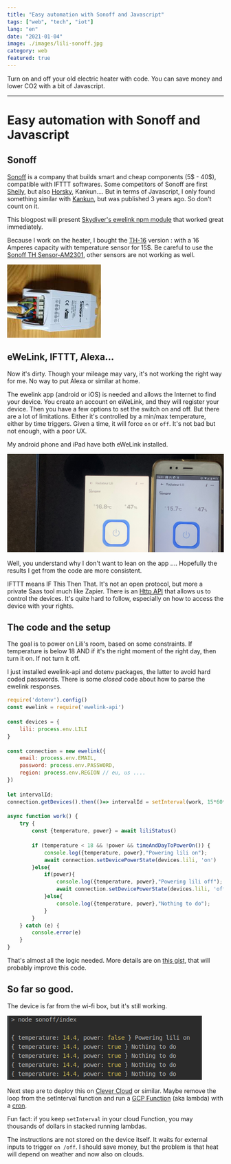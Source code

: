 ```yaml
---
title: "Easy automation with Sonoff and Javascript"
tags: ["web", "tech", "iot"]
lang: "en"
date: "2021-01-04"
image: ./images/lili-sonoff.jpg
category: web
featured: true
---
```


Turn on and off your old electric heater with code. You can save money and lower CO2 with
a bit of Javascript.

---


Easy automation with Sonoff and Javascript
====

Sonoff
----

[Sonoff](https://amzn.to/39a54eI) is a company that builds smart and cheap components (5$ - 40$), compatible with IFTTT softwares. Some competitors of Sonoff are first [Shelly](https://amzn.to/38YKjm4), but also [Horsky](https://amzn.to/3nnwva2), Kankun.... But in terms of Javascript, I only found something similar with [Kankun](https://www.npmjs.com/package/homebridge-smartplug), but was published 3 years ago. So don't count on it.

This blogpost will present [Skydiver's ewelink npm module](https://github.com/skydiver/ewelink-api) that worked great immediately.

Because I work on the heater, I bought the [TH-16](https://amzn.to/3bcx97P) version : with a 16 Amperes capacity  with temperature sensor for 15$. Be careful to use the [Sonoff TH Sensor-AM2301](https://amzn.to/38ihMc2), other sensors are not working as well.

![Sonoff basic](./images/sonoff.png)

## eWeLink, IFTTT, Alexa...

Now it's dirty. Though your mileage may vary,  it's not working the right way for me. No way to put Alexa or similar at home. 

The ewelink app (android or iOS) is needed and allows the Internet to find your device. You create an account on eWeLink, and they will register your device. Then you have a few options to set the switch on and off. But there are a lot of limitations. Either it's controlled by a min/max temperature, either by time triggers. Given a time, it will force `on` or `off`. It's not bad but not enough, with a poor UX.

My android phone and iPad have both eWeLink installed. 

![Both Sonoff tempratures differs](images/sonoff-both-temperatures.jpeg)

Well, you understand why I don't want to lean on the app .... Hopefully the results I get from the code are more consistent. 

IFTTT means IF This Then That. It's not an open protocol, but more a private Saas tool much like Zapier. There is an [Http API](https://platform.ifttt.com/docs/api_reference) that allows us to control the devices. It's quite hard to follow, especially on how to access the device with your rights.

## The code and the setup

The goal is to power on Lili's room, based on some constraints. If temperature is below 18 AND if
 it's the right moment of the right day, then turn it on. If not turn it off.

I just installed ewelink-api and dotenv packages, the latter to avoid hard coded passwords. There is some *closed* code about how to parse the ewelink responses.



```javascript
require('dotenv').config()
const ewelink = require('ewelink-api')

const devices = {
    lili: process.env.LILI
}

const connection = new ewelink({
    email: process.env.EMAIL,
    password: process.env.PASSWORD,
    region: process.env.REGION // eu, us ....
})

let intervalId;
connection.getDevices().then(()=> intervalId = setInterval(work, 15*60*1000))

async function work() {
    try {
        const {temperature, power} = await liliStatus()

        if (temperature < 18 && !power && timeAndDayToPowerOn()) {
            console.log({temperature, power},"Powering lili on");
            await connection.setDevicePowerState(devices.lili, 'on')
        }else{
            if(power){
                console.log({temperature, power},"Powering lili off");
                await connection.setDevicePowerState(devices.lili, 'off')
            }else{
                console.log({temperature, power},"Nothing to do");
            }
        }
    } catch (e) {
        console.error(e)
    }
}

```

That's almost all the logic needed. More details are on [this gist](https://gist.github.com/nicolas-zozol/1f06ec0822c32b5e4ce30ffaba09947a), that will probably improve this code.

## So far so good.

The device is far from the wi-fi box, but it's still working. 

![up and running](./images/run-logs.png)

Next step are to deploy this on [Clever Cloud](https://www.clever-cloud.com/en/) or similar. Maybe remove the loop from the setInterval function and run a [GCP Function](https://cloud.google.com/functions) (aka lambda) with a [cron](https://cloud.google.com/scheduler). 

Fun fact: if you keep `setInterval` in your cloud Function, you may thousands of dollars in stacked running lambdas.

The instructions are not stored on the device itself. It waits for external inputs to trigger `on
/off`. I should save money, but the problem is that heat will depend on weather and now also on
 clouds.

